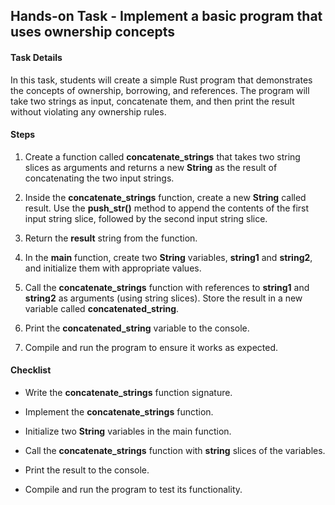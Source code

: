 ## Hands-on Task - Implement a basic program that uses ownership concepts

#### Task Details

In this task, students will create a simple Rust program that demonstrates the concepts of ownership, borrowing, and references. The program will take two strings as input, concatenate them, and then print the result without violating any ownership rules.

#### Steps

1.  Create a function called **concatenate_strings** that takes two string slices as arguments and returns a new **String** as the result of concatenating the two input strings.

2.  Inside the **concatenate_strings** function, create a new **String** called result. Use the **push_str()** method to append the contents of the first input string slice, followed by the second input string slice.

3.  Return the **result** string from the function.

4.  In the **main** function, create two **String** variables, **string1** and **string2**, and initialize them with appropriate values.

5.  Call the **concatenate_strings** function with references to **string1** and **string2** as arguments (using string slices). Store the result in a new variable called **concatenated_string**.

6.  Print the **concatenated_string** variable to the console.

7.  Compile and run the program to ensure it works as expected.

#### Checklist

-   Write the **concatenate_strings** function signature.

-   Implement the **concatenate_strings** function.

-   Initialize two **String** variables in the main function.

-   Call the **concatenate_strings** function with **string** slices of the variables.

-   Print the result to the console.

-   Compile and run the program to test its functionality.

